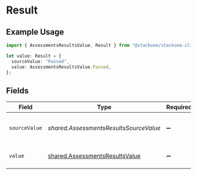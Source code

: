 # Result

## Example Usage

```typescript
import { AssessmentsResultsValue, Result } from "@stackone/stackone-client-ts/sdk/models/shared";

let value: Result = {
  sourceValue: "Passed",
  value: AssessmentsResultsValue.Passed,
};
```

## Fields

| Field                                                                                   | Type                                                                                    | Required                                                                                | Description                                                                             | Example                                                                                 |
| --------------------------------------------------------------------------------------- | --------------------------------------------------------------------------------------- | --------------------------------------------------------------------------------------- | --------------------------------------------------------------------------------------- | --------------------------------------------------------------------------------------- |
| `sourceValue`                                                                           | *shared.AssessmentsResultsSourceValue*                                                  | :heavy_minus_sign:                                                                      | The source value of the assessment result.                                              | Passed                                                                                  |
| `value`                                                                                 | [shared.AssessmentsResultsValue](../../../sdk/models/shared/assessmentsresultsvalue.md) | :heavy_minus_sign:                                                                      | The result of the assessment.                                                           | passed                                                                                  |